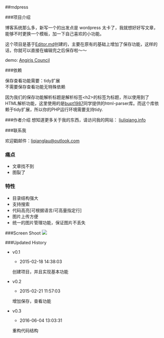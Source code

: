 ##mdpress

###项目介绍

博客系统那么多，新写一个的出发点是 wordpress 太卡了，我就想好好写文章，能够不时更换一个模板，加一下自己喜欢的小功能。

这个项目是基于[Editor.md](https://pandao.github.io/editor.md/examples/index.html "Editor.md")创建的，主要在原有的基础上增加了保存功能，这样的话，你就可以直接在编辑完之后保存啦～～

demo: [Angiris Council](http://mdpress-tyraeldemo.rhcloud.com/)

###依赖

保存查看功能需要：tidy扩展<br/>
不需要保存查看功能无特殊依赖

因为我们的保存功能解析标题是解析标签&lt;h2&gt;的标签为标题，所以使用到了HTML解析功能，这里使用的是[bupt1987](https://github.com/bupt1987/HtmlParser "bupt1987")同学提供的html-parser库。而这个库依赖于tidy扩展，所以你的PHP运行环境需要支持tidy.

###作者介绍
想知道更多关于我的东西，请访问我的网站：   [liuliqiang.info](http://liuliqiang.info)

###联系我

欢迎戳邮件：liqianglau@outlook.com

### 痛点

- 文章找不到
- 图裂了

### 特性

- 目录结构强大
- 支持搜索
- 代码高亮[可根据语言/可高量指定行]
- 图片上传方便
- 统一的图片管理功能，保证图片不丢失

###Screen Shoot
![](https://github.com/luke0922/MarkdownEditor/blob/master/Screenshoot.jpg)

###Updated History

- v0.1 
	- 2015-02-18 14:38:03 
	
	创建项目，并且实现基本功能
	
- v0.2 
	- 2015-02-21 11:57:03 

	增加保存，查看功能

- v0.3 
	- 2016-06-04 13:03:31 

	重构代码结构
	


